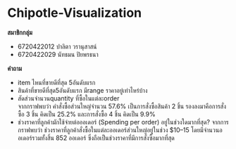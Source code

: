 # Chipotle-Visualization
**สมาชิกกลุ่ม**
- 6720422012 ปาลิตา วรานุสาสน์
- 6720422029 นัทธมน ปิยพรธนา

**คำถาม**
- item ไหนที่ขายดีที่สุด 5อันดับแรก
- สินค้าที่ขายดีที่สุด5อันดับแรก มีrange ราคาอยู่เท่าไหร่บ้าง
- สัดส่วนจำนวนquantity ที่ซื้อในแต่ละorder  
จากกราฟพบว่า คำสั่งซื้อส่วนใหญ่จำนวน 57.6% เป็นการสั่งซื้อสินค้า 2 ชิ้น รองลงมาคือการสั่งซื้อ 3 ชิ้น คิดเป็น 25.2% และการสั่งซื้อ 4 ชิ้น คิดเป็น 9.9%
- ช่วงราคาที่ลูกค้ามักใช้จ่ายต่อออเดอร์ (Spending per order) อยู่ในช่วงใดมากที่สุด?
จากการกราฟพบว่า ช่วงราคาที่ลูกค้าสั่งซื้อในแต่ละออเดอร์ส่วนใหญ่อยู่ในช่วง $10–15 โดยมีจำนวนออเดอร์รวมทั้งสิ้น 852 ออเดอร์ ซึ่งถือเป็นช่วงราคาที่มีการสั่งซื้อมากที่สุด


